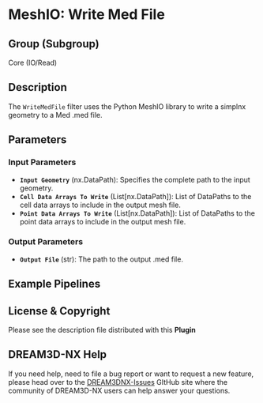 # MeshIO: Write Med File

## Group (Subgroup)
Core (IO/Read)

## Description
The `WriteMedFile` filter uses the Python MeshIO library to write a simplnx geometry to a Med .med file.

## Parameters

### Input Parameters
- **`Input Geometry`** (nx.DataPath): Specifies the complete path to the input geometry.
- **`Cell Data Arrays To Write`** (List[nx.DataPath]): List of DataPaths to the cell data arrays to include in the output mesh file.
- **`Point Data Arrays To Write`** (List[nx.DataPath]): List of DataPaths to the point data arrays to include in the output mesh file.

### Output Parameters
- **`Output File`** (str): The path to the output .med file.

## Example Pipelines

## License & Copyright

Please see the description file distributed with this **Plugin**

## DREAM3D-NX Help

If you need help, need to file a bug report or want to request a new feature, please head over to the [DREAM3DNX-Issues](https://github.com/BlueQuartzSoftware/DREAM3DNX-Issues) GItHub site where the community of DREAM3D-NX users can help answer your questions.
